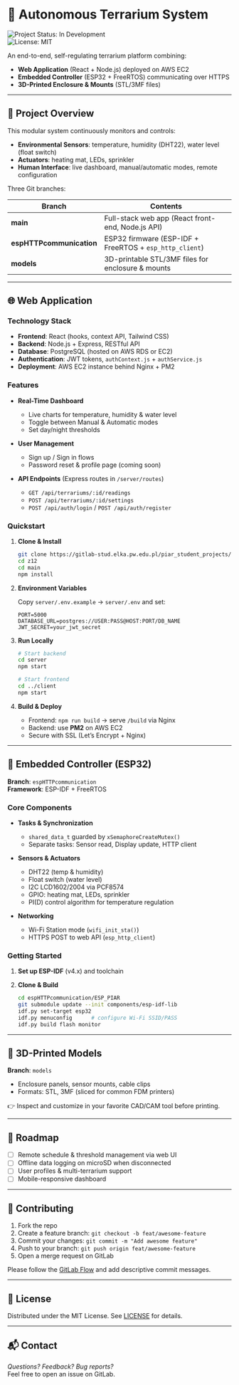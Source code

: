 # 🌱 Autonomous Terrarium System

![Project Status: In Development](https://img.shields.io/badge/status-in--development-yellow)  
![License: MIT](https://img.shields.io/badge/license-MIT-blue)

An end-to-end, self-regulating terrarium platform combining:

- **Web Application** (React + Node.js) deployed on AWS EC2  
- **Embedded Controller** (ESP32 + FreeRTOS) communicating over HTTPS  
- **3D-Printed Enclosure & Mounts** (STL/3MF files)

---

## 🧠 Project Overview

This modular system continuously monitors and controls:

- **Environmental Sensors**: temperature, humidity (DHT22), water level (float switch)
- **Actuators**: heating mat, LEDs, sprinkler  
- **Human Interface**: live dashboard, manual/automatic modes, remote configuration  

Three Git branches:

| Branch                 | Contents                                             |
| ---------------------- | ---------------------------------------------------- |
| **main**               | Full-stack web app (React front-end, Node.js API)    |
| **espHTTPcommunication** | ESP32 firmware (ESP-IDF + FreeRTOS + `esp_http_client`) |
| **models**             | 3D-printable STL/3MF files for enclosure & mounts    |

---

## 🌐 Web Application

### Technology Stack

- **Frontend**: React (hooks, context API, Tailwind CSS)  
- **Backend**: Node.js + Express, RESTful API  
- **Database**: PostgreSQL (hosted on AWS RDS or EC2)  
- **Authentication**: JWT tokens, `authContext.js` + `authService.js`  
- **Deployment**: AWS EC2 instance behind Nginx + PM2

### Features

- **Real-Time Dashboard**  
  - Live charts for temperature, humidity & water level  
  - Toggle between Manual & Automatic modes  
  - Set day/night thresholds  

- **User Management**  
  - Sign up / Sign in flows  
  - Password reset & profile page (coming soon)

- **API Endpoints** (Express routes in `/server/routes`)  
  - `GET /api/terrariums/:id/readings`  
  - `POST /api/terrariums/:id/settings`  
  - `POST /api/auth/login` / `POST /api/auth/register`

### Quickstart

1. **Clone & Install**

    ```bash
    git clone https://gitlab-stud.elka.pw.edu.pl/piar_student_projects/25l/z12.git
    cd z12
    cd main
    npm install
    ```

2. **Environment Variables**

    Copy `server/.env.example` → `server/.env` and set:

    ```dotenv
    PORT=5000
    DATABASE_URL=postgres://USER:PASS@HOST:PORT/DB_NAME
    JWT_SECRET=your_jwt_secret
    ```

3. **Run Locally**

    ```bash
    # Start backend
    cd server
    npm start

    # Start frontend
    cd ../client
    npm start
    ```

4. **Build & Deploy**

    - Frontend: `npm run build` → serve `/build` via Nginx  
    - Backend: use **PM2** on AWS EC2  
    - Secure with SSL (Let’s Encrypt + Nginx)

---

## 🔧 Embedded Controller (ESP32)

**Branch**: `espHTTPcommunication`  
**Framework**: ESP-IDF + FreeRTOS  

### Core Components

- **Tasks & Synchronization**  
  - `shared_data_t` guarded by `xSemaphoreCreateMutex()`  
  - Separate tasks: Sensor read, Display update, HTTP client  

- **Sensors & Actuators**  
  - DHT22 (temp & humidity)  
  - Float switch (water level)  
  - I2C LCD1602/2004 via PCF8574  
  - GPIO: heating mat, LEDs, sprinkler  
  - PI(D) control algorithm for temperature regulation  

- **Networking**  
  - Wi-Fi Station mode (`wifi_init_sta()`)  
  - HTTPS POST to web API (`esp_http_client`)

### Getting Started

1. **Set up ESP-IDF** (v4.x) and toolchain  
2. **Clone & Build**

    ```bash
    cd espHTTPcommunication/ESP_PIAR
    git submodule update --init components/esp-idf-lib
    idf.py set-target esp32
    idf.py menuconfig      # configure Wi-Fi SSID/PASS
    idf.py build flash monitor
    ```

---

## 🧱 3D-Printed Models

**Branch**: `models`  

- Enclosure panels, sensor mounts, cable clips  
- Formats: STL, 3MF (sliced for common FDM printers)  

👉 Inspect and customize in your favorite CAD/CAM tool before printing.

---

## 🚀 Roadmap

- [ ] Remote schedule & threshold management via web UI  
- [ ] Offline data logging on microSD when disconnected  
- [ ] User profiles & multi-terrarium support  
- [ ] Mobile-responsive dashboard  

---

## 🤝 Contributing

1. Fork the repo  
2. Create a feature branch: `git checkout -b feat/awesome-feature`  
3. Commit your changes: `git commit -m "Add awesome feature"`  
4. Push to your branch: `git push origin feat/awesome-feature`  
5. Open a merge request on GitLab

Please follow the [GitLab Flow](https://docs.gitlab.com/ee/topics/gitlab_flow.html) and add descriptive commit messages.

---

## 📜 License

Distributed under the MIT License. See [LICENSE](LICENSE) for details.

---

## 📬 Contact

_Questions? Feedback? Bug reports?_  
Feel free to open an issue on GitLab.
